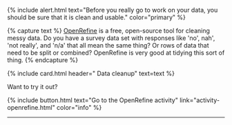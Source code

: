 {% include alert.html text="Before you really go to work on your data, you should be sure that it is clean and usable." color="primary" %}

{% capture text %}
[OpenRefine](https://openrefine.org/) is a free, open-source tool for cleaning messy data. Do you have a survey data set with responses like 'no', nah', 'not really', and 'n/a' that all mean the same thing? Or rows of data that need to be split or combined? OpenRefine is very good at tidying this sort of thing.
{% endcapture %}

{% include card.html header="<i class='fas fa-broom'></i> Data cleanup" text=text %} 

Want to try it out? 

{% include button.html text="Go to the OpenRefine activity" link="activity-openrefine.html" color="info" %}

___

